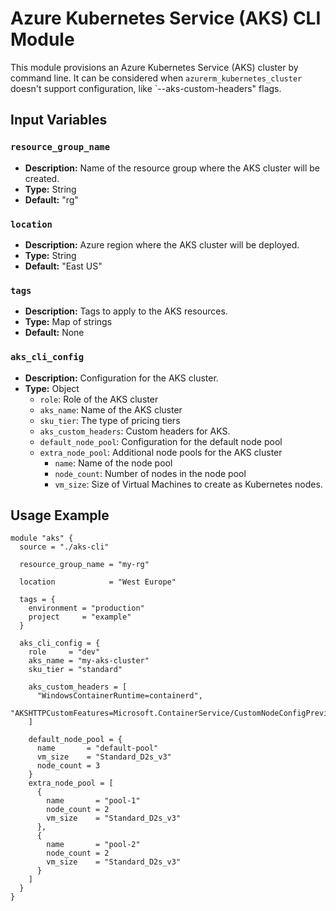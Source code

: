 # Azure Kubernetes Service (AKS) CLI Module

This module provisions an Azure Kubernetes Service (AKS) cluster by command
line. It can be considered when `azurerm_kubernetes_cluster` doesn't support
configuration, like `--aks-custom-headers" flags.

## Input Variables

### `resource_group_name`

- **Description:** Name of the resource group where the AKS cluster will be created.
- **Type:** String
- **Default:** "rg"

### `location`

- **Description:** Azure region where the AKS cluster will be deployed.
- **Type:** String
- **Default:** "East US"

### `tags`

- **Description:** Tags to apply to the AKS resources.
- **Type:** Map of strings
- **Default:** None

### `aks_cli_config`

- **Description:** Configuration for the AKS cluster.
- **Type:** Object
  - `role`: Role of the AKS cluster
  - `aks_name`: Name of the AKS cluster
  - `sku_tier`: The type of pricing tiers
  - `aks_custom_headers`: Custom headers for AKS.
  - `default_node_pool`: Configuration for the default node pool
  - `extra_node_pool`: Additional node pools for the AKS cluster
    - `name`: Name of the node pool
    - `node_count`: Number of nodes in the node pool
    - `vm_size`: Size of Virtual Machines to create as Kubernetes nodes.

## Usage Example

```hcl
module "aks" {
  source = "./aks-cli"

  resource_group_name = "my-rg"

  location            = "West Europe"

  tags = {
    environment = "production"
    project     = "example"
  }

  aks_cli_config = {
    role     = "dev"
    aks_name = "my-aks-cluster"
    sku_tier = "standard"

    aks_custom_headers = [
      "WindowsContainerRuntime=containerd",
      "AKSHTTPCustomFeatures=Microsoft.ContainerService/CustomNodeConfigPreview",
    ]

    default_node_pool = {
      name       = "default-pool"
      vm_size    = "Standard_D2s_v3"
      node_count = 3
    }
    extra_node_pool = [
      {
        name       = "pool-1"
        node_count = 2
        vm_size    = "Standard_D2s_v3"
      },
      {
        name       = "pool-2"
        node_count = 2
        vm_size    = "Standard_D2s_v3"
      }
    ]
  }
}
```
